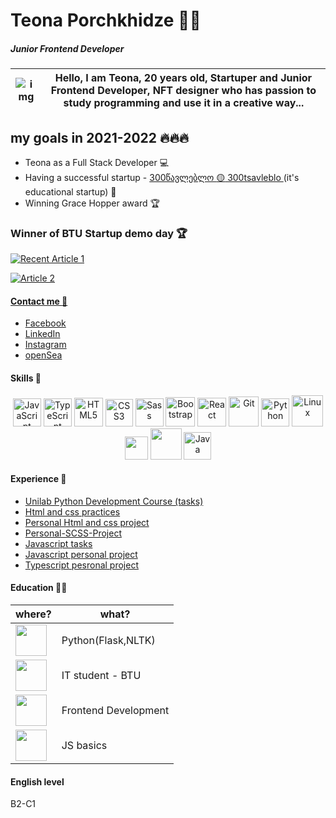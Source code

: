 # Teona Porchkhidze :rocket::nerd_face:
##### Junior Frontend Developer

 
 <img src="https://i.ibb.co/f1kQP9S/Frame-1t-1.png" alt="img"> | Hello, I am Teona, 20 years old, Startuper and Junior Frontend Developer, NFT designer who has passion to study programming and use it in a creative way...
 ------------ | -------------
## my goals in 2021-2022 🔥🔥🔥
* Teona as a Full Stack Developer :computer:	
* Having a successful startup - <a href="https://www.facebook.com/300tsavleblo">300წავლებლო :yellow_circle: 300tsavleblo </a> (it's educational startup) :raised_hands:
* Winning Grace Hopper award :trophy:

### Winner of BTU Startup demo day 🏆

<a target="_blank" href="https://github-readme-medium-recent-article.vercel.app/medium/@teona.porchkhidze.2/0"><img src="https://github-readme-medium-recent-article.vercel.app/medium/@teona.porchkhidze.2/1" alt="Recent Article 1"> 
 
<a target="_blank" href="https://github-readme-medium-recent-article.vercel.app/medium/@teona.porchkhidze.2/1"><img src="https://github-readme-medium-recent-article.vercel.app/medium/@teona.porchkhidze.2/2" alt="Article 2"> 


#### Contact me :handshake:	

* <a href="https://www.facebook.com/teona.porchkhidze.7545/">Facebook</a>
* <a href="https://www.linkedin.com/in/teona-porchkhidze-b757b81b3/">LinkedIn</a>
* <a href="https://www.instagram.com/teodora_techie/">Instagram</a>
* <a href="https://opensea.io/collection/programmer-loves?fbclid=IwAR3rE7Yzhff5cHsVdHmaCmVLWmvl2SnC_Pr95LcaE0lg8Bnp4I9wLC8y9ws&__cf_chl_jschl_tk__=SRomuO5lvMXSHWuzlKSpnMp.YZbqAHfdIgILI1mzHNw-1641744483-0-gaNycGzNC30">openSea</a>




#### Skills :dart:

<div align="center">
<img src="https://profilinator.rishav.dev/skills-assets/javascript-original.svg" alt="JavaScript" height="45" />
<img src="https://profilinator.rishav.dev/skills-assets/typescript-original.svg" alt="TypeScript" height="45" />
<img src="https://i.imgur.com/94n31ta.png?1" alt="HTML5" height="46" />
<img src="https://cdn.345tool.com/public/logos/css-formatter-logo.png" alt="CSS3" height="44" />
<img src="https://cdn.iconscout.com/icon/free/png-256/sass-2752078-2284895.png" alt="Sass" height="45" />
<img src="https://profilinator.rishav.dev/skills-assets/bootstrap-plain.svg" alt="Bootstrap" height="47" />
<img src="https://brandslogos.com/wp-content/uploads/images/large/react-logo.png" alt="React" height="46">
<img src="https://profilinator.rishav.dev/skills-assets/git-scm-icon.svg" alt="Git" height="48" />
<img src="https://upload.wikimedia.org/wikipedia/commons/thumb/c/c3/Python-logo-notext.svg/1024px-Python-logo-notext.svg.png" alt="Python" height="45" />
<img src="https://profilinator.rishav.dev/skills-assets/linux-original.svg" alt="Linux" height="50" />
<img width=37px src="https://upload.wikimedia.org/wikipedia/commons/thumb/2/22/Pandas_mark.svg/1200px-Pandas_mark.svg.png">
<img width=50px src="https://encrypted-tbn0.gstatic.com/images?q=tbn:ANd9GcS8f5fSTWAdxYSk0IPay8pZgUarvngCQDPQTqRtyXpua7Ue47dCrBaN_DuZOtaJoo3RaFg&usqp=CAU">
<img src="https://i.ibb.co/FYSXqYP/image-5.png" alt="Java" height="44">


</div>



#### Experience :briefcase:	

* <a href="https://github.com/Teona-tech/UnilabPythonDevelopment">Unilab Python Development Course (tasks)</a>
* <a href="https://github.com/Teona-tech/html-and-css-practices">Html and css practices</a>
* <a href="https://github.com/Teona-tech/personal-project-html-and-css">Personal Html and css project </a>
* <a href="https://github.com/Teona-tech/Personal-Project-SCSS">Personal-SCSS-Project</a>
* <a href="https://github.com/Teona-tech/js-practises">Javascript tasks</a>
* <a href="https://github.com/Teona-tech/JS-personal-project">Javascript personal project</a>
* <a href="https://github.com/Teona-tech/typescript-personal-project">Typescript pesronal project</a>


#### Education :student:	

where? | what?
 ------------ | -------------
<img height="50px" src="https://scontent.ftbs3-2.fna.fbcdn.net/v/t39.30808-6/241852566_416907023197215_4126473183608966576_n.png?_nc_cat=102&ccb=1-5&_nc_sid=09cbfe&_nc_ohc=S4ciB5mLM0MAX92TOHk&_nc_ht=scontent.ftbs3-2.fna&oh=00_AT-uJa68nC9hwTvz-LnSIDJaX35oVf1T5YejG8_3lEY0zA&oe=61E4268B"> | Python(Flask,NLTK)
<img height="50px" src="https://scontent.ftbs3-1.fna.fbcdn.net/v/t1.6435-9/118974653_1185472291837040_8177821905411797845_n.png?_nc_cat=104&ccb=1-5&_nc_sid=09cbfe&_nc_ohc=7AEXaMJVI3cAX--6Ouo&_nc_ht=scontent.ftbs3-1.fna&oh=00_AT_Hy9yOsspNdnhIjJ0HH4NIUcpbLkHPZs82r1EQXSfcpg&oe=620616F8"></a> | IT student - BTU
<img height="50px" src="https://scontent.ftbs3-2.fna.fbcdn.net/v/t1.6435-9/90989378_10157016848346188_4281205318840483840_n.png?_nc_cat=1&ccb=1-5&_nc_sid=09cbfe&_nc_ohc=BgdwN15mzRsAX9tzeWD&tn=hzbHLGN_1OrjGSg3&_nc_ht=scontent.ftbs3-2.fna&oh=00_AT_8n5LqtrHcSVn9Pld15qO8KTsXizbfbo58DEk4VkFCEA&oe=6203D4F0"></a> | Frontend Development
<img height="50px" src="https://scontent.ftbs3-2.fna.fbcdn.net/v/t1.6435-9/122397052_388542505858688_891968229563768666_n.jpg?_nc_cat=109&ccb=1-5&_nc_sid=09cbfe&_nc_ohc=nrpgoY63PQQAX8Cf9k8&_nc_ht=scontent.ftbs3-2.fna&oh=00_AT8OV3SEJVuzAAcDTachQhvvbEK-vxyUcybZG2bNUMggpg&oe=6204744A"></a> | JS basics

#### English level
B2-C1


